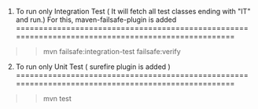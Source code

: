 1. To run only Integration Test ( It will fetch all test classes ending with "IT" and run.)
   For this, maven-failsafe-plugin is added
===================================================================================================
>> mvn failsafe:integration-test failsafe:verify

2. To run only Unit Test ( surefire plugin is added )
===================================================================================================
>> mvn test
